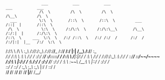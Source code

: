                     ___           ___           ___                         ___           ___     
                   /\  \         /\  \         /\  \                       /\__\         /\  \    
      ___          \:\  \       /::\  \       /::\  \         ___         /::|  |       /::\  \   
     /\  \          \:\  \     /:/\:\  \     /:/\:\__\       /\__\       /:/:|  |      /:/\:\  \  
    /::\  \     ___  \:\  \   /:/ /::\  \   /:/ /:/  /      /:/  /      /:/|:|  |__   /:/  \:\  \ 
   /:/\:\  \   /\  \  \:\__\ /:/_/:/\:\__\ /:/_/:/__/___   /:/__/      /:/ |:| /\__\ /:/__/ \:\__\
  /:/ /::\  \  \:\  \ /:/  / \:\/:/  \/__/ \:\/:::::/  /  /::\  \      \/__|:|/:/  / \:\  \ /:/  /
 /:/_/:/\:\__\  \:\  /:/  /   \::/__/       \::/~~/~~~~  /:/\:\  \         |:/:/  /   \:\  /:/  / 
 \:\/:/  \/__/   \:\/:/  /     \:\  \        \:\~~\      \/__\:\  \        |::/  /     \:\/:/  /  
  \::/  /         \::/  /       \:\__\        \:\__\          \:\__\       |:/  /       \::/  /   
   \/__/           \/__/         \/__/         \/__/           \/__/       |/__/         \/__/    
